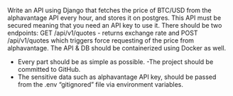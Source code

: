 Write an API using Django that fetches the price of BTC/USD from the alphavantage API every hour, and
stores it on postgres. This API must be secured meaning that you need an API key to use it. There should
be two endpoints: GET /api/v1/quotes - returns exchange rate and POST /api/v1/quotes which triggers
force requesting of the price from alphavantage. The API &amp; DB should be containerized using Docker as
well.
- Every part should be as simple as possible.
-The project should be committed to GitHub.
- The sensitive data such as alphavantage API key, should be passed from the .env “gitignored” file via
environment variables.